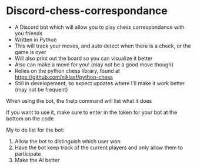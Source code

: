 # Discord-chess-correspondance
* A Discord bot which will allow you to play chess correspondance with you friends
* Written in Python
* This will track your moves, and auto detect when there is a check, or the game is over
* Will also print out the board so you can visualize it better
* Also can make a move for you! (may not be a good move though)
* Relies on the python chess library, found at https://github.com/niklasf/python-chess
* Still in developement, so expect updates where I'll make it work better (may not be frequent)

When using the bot, the !help command will list what it does

If you want to use it, make sure to enter in the token for your bot at the bottom on the code

My to do list for the bot:
1. Allow the bot to distinguish which user won
2. Have the bot keep track of the current players and only allow them to participate
3. Make the AI better
